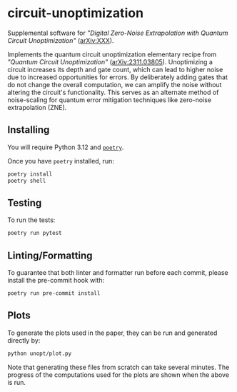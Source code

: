 # circuit-unoptimization

Supplemental software for *"Digital Zero-Noise Extrapolation with Quantum Circuit Unoptimization"* ([arXiv:XXX]()).

Implements the quantum circuit unoptimization elementary recipe from *"Quantum Circuit Unoptimization"*
([arXiv:2311.03805](https://arxiv.org/pdf/2311.03805)). Unoptimizing a circuit increases its depth and gate count, which
can lead to higher noise due to increased opportunities for errors. By deliberately adding gates that do not change the
overall computation, we can amplify the noise without altering the circuit's functionality. This serves as an alternate
method of noise-scaling for quantum error mitigation techniques like zero-noise extrapolation (ZNE).

## Installing

You will require Python 3.12 and [`poetry`](https://python-poetry.org/).

Once you have `poetry` installed, run:

```sh
poetry install
poetry shell
```

## Testing

To run the tests:

```sh
poetry run pytest
```

## Linting/Formatting

To guarantee that both linter and formatter run before each commit, please install the pre-commit hook with:

```sh
poetry run pre-commit install
```

## Plots

To generate the plots used in the paper, they can be run and generated directly by:

```sh
python unopt/plot.py
```

Note that generating these files from scratch can take several minutes. The progress of the computations used for the
plots are shown when the above is run.
